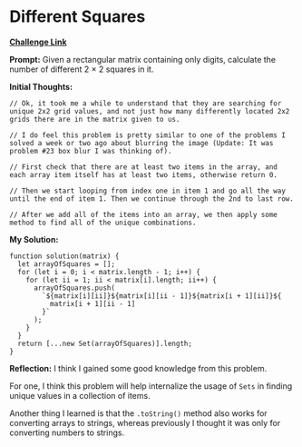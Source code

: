 # Different Squares

[**Challenge Link**](https://app.codesignal.com/arcade/intro/level-12/fQpfgxiY6aGiGHLtv)

**Prompt:** Given a rectangular matrix containing only digits, calculate the number of different 2 × 2 squares in it.

**Initial Thoughts:**

```
// Ok, it took me a while to understand that they are searching for unique 2x2 grid values, and not just how many differently located 2x2 grids there are in the matrix given to us.

// I do feel this problem is pretty similar to one of the problems I solved a week or two ago about blurring the image (Update: It was problem #23 box blur I was thinking of).

// First check that there are at least two items in the array, and each array item itself has at least two items, otherwise return 0.

// Then we start looping from index one in item 1 and go all the way until the end of item 1. Then we continue through the 2nd to last row.

// After we add all of the items into an array, we then apply some method to find all of the unique combinations.
```

**My Solution:**

```
function solution(matrix) {
  let arrayOfSquares = [];
  for (let i = 0; i < matrix.length - 1; i++) {
    for (let ii = 1; ii < matrix[i].length; ii++) {
      arrayOfSquares.push(
        `${matrix[i][ii]}${matrix[i][ii - 1]}${matrix[i + 1][ii]}${
          matrix[i + 1][ii - 1]
        }`
      );
    }
  }
  return [...new Set(arrayOfSquares)].length;
}
```

**Reflection:** I think I gained some good knowledge from this problem.

For one, I think this problem will help internalize the usage of `Sets` in finding unique values in a collection of items.

Another thing I learned is that the `.toString()` method also works for converting arrays to strings, whereas previously I thought it was only for converting numbers to strings.
